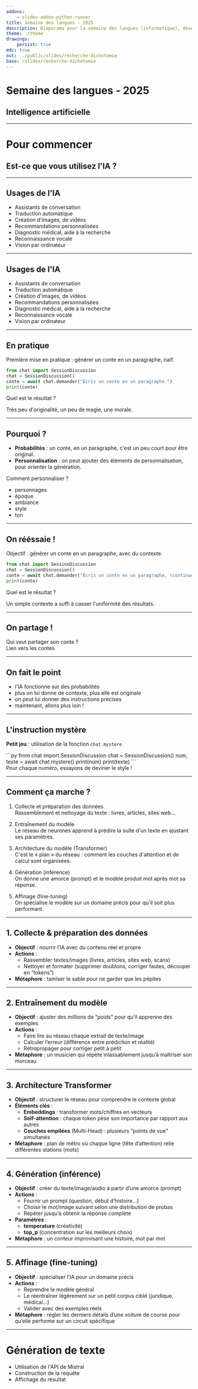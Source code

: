 ```yaml
---
addons:
    - slidev-addon-python-runner
title: Semaine des langues - 2025
description: Diaporama pour la semaine des langues (informatique), développement autour de l'intelligence artificielle
theme: ./theme
drawings:
    persist: true
mdc: true
out: ../public/slides/recherche-dichotomie
base: /slides/recherche-dichotomie
---
```

# Semaine des langues - 2025
## Intelligence artificielle

---

# Pour commencer

<h2 v-drag="[151,257,680,45]">Est-ce que vous utilisez l'IA ?</h2>

---

## Usages de l'IA
<v-clicks>

- Assistants de conversation
- Traduction automatique
- Création d'images, de vidéos
- Recommandations personnalisées
- Diagnostic médical, aide à la recherche
- Reconnaissance vocale
- Vision par ordinateur

</v-clicks>

---

## Usages de l'IA

- <span v-after v-mark.highlight.yellow>Assistants de conversation</span>
- Traduction automatique
- Création d'images, de vidéos
- Recommandations personnalisées
- Diagnostic médical, aide à la recherche
- Reconnaissance vocale
- Vision par ordinateur

---

## En pratique

Première mise en pratique : générer un conte en un paragraphe, <span v-mark.highlight.yellow>naïf</span>.

```py 
from chat import SessionDiscussion
chat = SessionDiscussion()
conte = await chat.demander("Écris un conte en un paragraphe.")
print(conte)
```

<span v-click v-mark.box.blue="2" v-drag="[358,328,208,40]" class="text-xl">Quel est le résultat ?</span>

<span v-click v-drag="[306,428,478,27]"><lucide-arrow-right /> Très peu d'originalité, un peu de magie, une morale.</span>

<div class="p-4 flex items-center text-3xl gap-4" v-click v-drag="[812,283,195,139]">
<a href="https://codimd.apps.education.fr/FEe-fLq1Rt-OOQXDZXE2nA" style="text-decoration: none; border: 0;">
<lucide-external-link />
</a>
</div>

---

## Pourquoi ?
- **Probabilités** : un conte, en un paragraphe, c'est un peu court pour être original.
- **Personnalisation** : on peut ajouter des éléments de personnalisation, pour orienter la génération.

<span v-click v-mark.box.blue="1" v-drag="[411,246,267,40]" class="text-xl">Comment personnaliser ?</span>

<v-clicks at="2" v-drag="[253,316,133,178]">

- personnages
- époque
- ambiance
- style
- ton

</v-clicks>


---

## On rééssaie !

Objectif : générer un conte en un paragraphe, <span v-mark.highlight.yellow>avec du contexte</span>.

```py 
from chat import SessionDiscussion
chat = SessionDiscussion()
conte = await chat.demander("Écris un conte en un paragraphe, (continuer avec vos propres mots)")
print(conte)
```

<span v-click v-mark.box.blue="2" v-drag="[358,328,208,40]" class="text-xl">Quel est le résultat ?</span>

<span v-click v-drag="[306,428,478,27]"><lucide-arrow-right /> Un simple contexte a suffi à casser l'uniformité des résultats.</span>

---

## On partage !

<div class="text-2xl" v-click v-mark.box.blue="1" v-drag="[256,220,421,40]"><lucide-rss /> Qui veut partager son conte ?</div>

<div class="p-4 text-3xl" v-click v-drag="[467,380,498,139]">
<a href="https://codimd.apps.education.fr/cZFtrCh4QhGceaqSCikG_w" style="text-decoration: none; border: 0;" class="flex items-center gap-4">
<lucide-external-link />
<span>Lien vers les contes</span>
</a>
</div>

---

## On fait le point
- l'IA fonctionne sur des probabilités
- plus on lui donne de contexte, plus elle est originale
- on peut lui donner des instructions précises
- maintenant, allons plus loin !

---

## L'instruction mystère

<span v-click v-drag="[220,139,499,41]">**Petit jeu** : utilisation de la fonction `chat.mystere`</span>

<div v-click v-drag="[250,221,364,110]">
```py
from chat import SessionDiscussion
chat = SessionDiscussion()
num, texte = await chat.mystere()
print(num)
print(texte)
```
</div>

<div v-click v-drag="[273,405,448,30]">
<lucide-arrow-right />
<span>Pour chaque numéro, essayons de deviner le style !</span>
</div>

<div class="p-4 flex items-center text-3xl gap-4" v-click v-drag="[812,283,195,139]">
<a href="https://codimd.apps.education.fr/ZTBPaiZtTOe-o4pmWVUnew" style="text-decoration: none; border: 0;">
<lucide-external-link />
</a>
</div>



---

## Comment ça marche ?
1. Collecte et préparation des données  
Rassemblement et nettoyage du texte : livres, articles, sites web…

2. Entraînement du modèle  
Le réseau de neurones apprend à prédire la suite d'un texte en ajustant ses paramètres.

3. Architecture du modèle (Transformer)  
C'est le « plan » du réseau : comment les couches d'attention et de calcul sont organisées.

4. Génération (inférence)  
On donne une amorce (prompt) et le modèle produit mot après mot sa réponse.

5. Affinage (fine-tuning)  
On spécialise le modèle sur un domaine précis pour qu'il soit plus performant.

---

## 1. Collecte & préparation des données
- **Objectif** : nourrir l’IA avec du contenu réel et propre  
- **Actions** :
  - Rassembler textes/images (livres, articles, sites web, scans)  
  - Nettoyer et formater (supprimer doublons, corriger fautes, découper en “tokens”)  
- **Métaphore** : tamiser le sable pour ne garder que les pépites

---

## 2. Entraînement du modèle
- **Objectif** : ajuster des millions de “poids” pour qu’il apprenne des exemples  
- **Actions** :
  - Faire lire au réseau chaque extrait de texte/image  
  - Calculer l’erreur (différence entre prédiction et réalité)  
  - Rétropropager pour corriger petit à petit  
- **Métaphore** : un musicien qui répète inlassablement jusqu’à maîtriser son morceau

---

## 3. Architecture Transformer
- **Objectif** : structurer le réseau pour comprendre le contexte global  
- **Éléments clés** :
  - **Embeddings** : transformer mots/chiffres en vecteurs  
  - **Self-attention** : chaque token pèse son importance par rapport aux autres  
  - **Couches empilées** (Multi-Head) : plusieurs “points de vue” simultanés  
- **Métaphore** : plan de métro où chaque ligne (tête d’attention) relie différentes stations (mots)

---

## 4. Génération (inférence)
- **Objectif** : créer du texte/image/audio à partir d’une amorce (prompt)  
- **Actions** :
  - Fournir un prompt (question, début d’histoire…)  
  - Choisir le mot/image suivant selon une distribution de probas  
  - Répéter jusqu’à obtenir la réponse complète  
- **Paramètres** :
  - **temperature** (créativité)  
  - **top_p** (concentration sur les meilleurs choix)  
- **Métaphore** : un conteur improvisant une histoire, mot par mot

---

## 5. Affinage (fine-tuning)
- **Objectif** : spécialiser l’IA pour un domaine précis  
- **Actions** :
  - Reprendre le modèle général  
  - Le réentraîner légèrement sur un petit corpus ciblé (juridique, médical…)  
  - Valider avec des exemples réels  
- **Métaphore** : régler les derniers détails d’une voiture de course pour qu’elle performe sur un circuit spécifique  

---

# Génération de texte

<v-clicks>

- Utilisation de l'API de Mistral
- Construction de la requête
- Affichage du résultat

</v-clicks>
